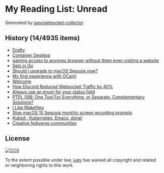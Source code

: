 # My Reading List: Unread

Generated by [juev/getpocket-collector](https://github.com/juev/getpocket-collector)

## History (14/4935 items)

- [Drafty](https://www.drafty-app.com/)
- [Container Desktop](https://container-desktop.com/)
- [gaining access to anyones browser without them even visiting a website](https://kibty.town/blog/arc/)
- [Sets in Go](https://www.willem.dev/articles/sets-in-golang/)
- [Should I upgrade to macOS Sequoia now?](https://obdev.at/blog/should-i-upgrade-to-macos-sequoia-now/)
- [My first experience with OCaml](https://itnext.io/my-first-experience-with-ocaml-c8fce3fb995a)
- [Welcome](https://ellanew.com/)
- [How Discord Reduced Websocket Traffic by 40%](https://discord.com/blog/how-discord-reduced-websocket-traffic-by-40-percent)
- [Always use an enum for your status field](https://jmduke.com/posts/post/enums/)
- [PTPL 098: One Tool For Everything, or Separate, Complementary Solutions?](http://ellanew.com/ptpl/098-one-tool-or-many)
- [I Like Makefiles](https://switowski.com/blog/i-like-makefiles/)
- [Stop macOS 15 Sequoia monthly screen recording prompts](https://lapcatsoftware.com/articles/2024/8/10.html)
- [Kubed : Kubernetes, Emacs, done!](https://eshelyaron.com/kubed.html)
- [Creative fediverse communities](https://stefanbohacek.com/blog/creative-fediverse-communities/)

## License

[![CC0](https://mirrors.creativecommons.org/presskit/buttons/88x31/svg/cc-zero.svg)](https://creativecommons.org/publicdomain/zero/1.0/)

To the extent possible under law, [juev](https://github.com/juev) has waived all copyright and related or neighboring rights to this work.
